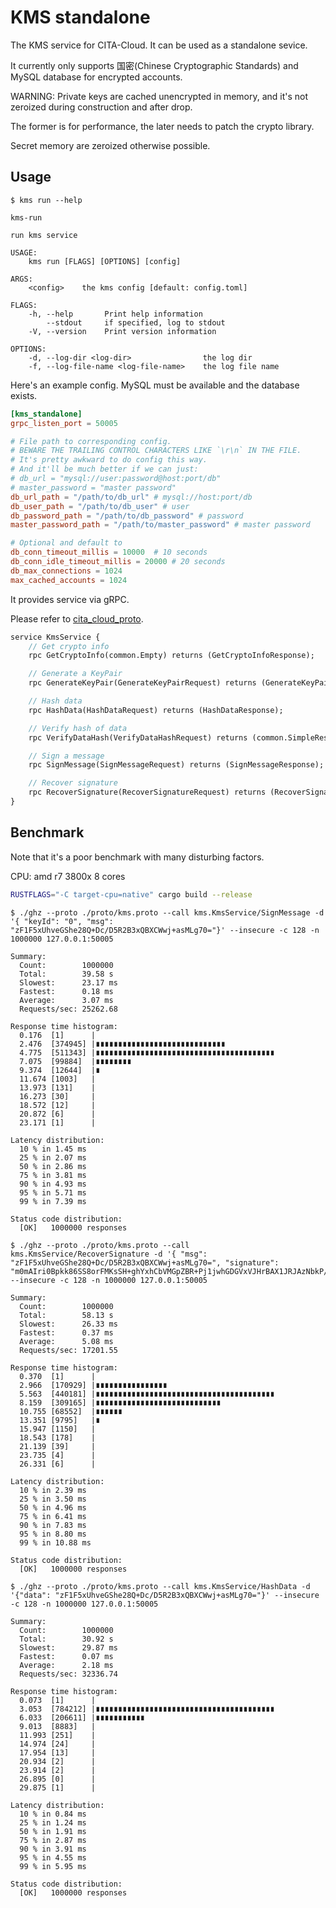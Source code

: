 # KMS standalone

The KMS service for CITA-Cloud. It can be used as a standalone sevice.

It currently only supports 国密(Chinese Cryptographic Standards) and MySQL database for encrypted accounts.

WARNING:
Private keys are cached unencrypted in memory, and it's not zeroized during construction and after drop.

The former is for performance, the later needs to patch the crypto library.

Secret memory are zeroized otherwise possible.

## Usage

```
$ kms run --help

kms-run

run kms service

USAGE:
    kms run [FLAGS] [OPTIONS] [config]

ARGS:
    <config>    the kms config [default: config.toml]

FLAGS:
    -h, --help       Print help information
        --stdout     if specified, log to stdout
    -V, --version    Print version information

OPTIONS:
    -d, --log-dir <log-dir>                the log dir
    -f, --log-file-name <log-file-name>    the log file name
```

Here's an example config. MySQL must be available and the database exists.

```toml
[kms_standalone]
grpc_listen_port = 50005

# File path to corresponding config.
# BEWARE THE TRAILING CONTROL CHARACTERS LIKE `\r\n` IN THE FILE.
# It's pretty awkward to do config this way.
# And it'll be much better if we can just:
# db_url = "mysql://user:password@host:port/db"
# master_password = "master password"
db_url_path = "/path/to/db_url" # mysql://host:port/db
db_user_path = "/path/to/db_user" # user
db_password_path = "/path/to/db_password" # password
master_password_path = "/path/to/master_password" # master password

# Optional and default to
db_conn_timeout_millis = 10000  # 10 seconds
db_conn_idle_timeout_millis = 20000 # 20 seconds
db_max_connections = 1024
max_cached_accounts = 1024
```

It provides service via gRPC.

Please refer to [cita_cloud_proto](https://github.com/cita-cloud/cita_cloud_proto/blob/v6.2.0/protos/kms.proto).


```protobuf
service KmsService {
    // Get crypto info
    rpc GetCryptoInfo(common.Empty) returns (GetCryptoInfoResponse);

    // Generate a KeyPair
    rpc GenerateKeyPair(GenerateKeyPairRequest) returns (GenerateKeyPairResponse);

    // Hash data
    rpc HashData(HashDataRequest) returns (HashDataResponse);

    // Verify hash of data
    rpc VerifyDataHash(VerifyDataHashRequest) returns (common.SimpleResponse);

    // Sign a message
    rpc SignMessage(SignMessageRequest) returns (SignMessageResponse);

    // Recover signature
    rpc RecoverSignature(RecoverSignatureRequest) returns (RecoverSignatureResponse);
}
```

## Benchmark
Note that it's a poor benchmark with many disturbing factors.

CPU: amd r7 3800x 8 cores

```sh
RUSTFLAGS="-C target-cpu=native" cargo build --release
```

```
$ ./ghz --proto ./proto/kms.proto --call kms.KmsService/SignMessage -d '{ "keyId": "0", "msg": "zF1F5xUhveGShe28Q+Dc/D5R2B3xQBXCWwj+asMLg70="}' --insecure -c 128 -n 1000000 127.0.0.1:50005

Summary:
  Count:        1000000
  Total:        39.58 s
  Slowest:      23.17 ms
  Fastest:      0.18 ms
  Average:      3.07 ms
  Requests/sec: 25262.68

Response time histogram:
  0.176  [1]      |
  2.476  [374945] |∎∎∎∎∎∎∎∎∎∎∎∎∎∎∎∎∎∎∎∎∎∎∎∎∎∎∎∎∎
  4.775  [511343] |∎∎∎∎∎∎∎∎∎∎∎∎∎∎∎∎∎∎∎∎∎∎∎∎∎∎∎∎∎∎∎∎∎∎∎∎∎∎∎∎
  7.075  [99884]  |∎∎∎∎∎∎∎∎
  9.374  [12644]  |∎
  11.674 [1003]   |
  13.973 [131]    |
  16.273 [30]     |
  18.572 [12]     |
  20.872 [6]      |
  23.171 [1]      |

Latency distribution:
  10 % in 1.45 ms
  25 % in 2.07 ms
  50 % in 2.86 ms
  75 % in 3.81 ms
  90 % in 4.93 ms
  95 % in 5.71 ms
  99 % in 7.39 ms

Status code distribution:
  [OK]   1000000 responses
```

```
$ ./ghz --proto ./proto/kms.proto --call kms.KmsService/RecoverSignature -d '{ "msg": "zF1F5xUhveGShe28Q+Dc/D5R2B3xQBXCWwj+asMLg70=", "signature": "m0mAIri0Bpkk86SS8orFMKsSH+ghYxhCbVMGpZBR+Pj1jwhGDGVxVJHrBAX1JRJAzNbkP/HcpsKzkLVfahYj18p6ZcQQbvUauA1hZUfqmKKsHMJiVeM8wnQT6mtSieaPKN07xOavLwpChbLNbXm/BCKG7nNBlzSZbg945Q719cA="}' --insecure -c 128 -n 1000000 127.0.0.1:50005

Summary:
  Count:        1000000
  Total:        58.13 s
  Slowest:      26.33 ms
  Fastest:      0.37 ms
  Average:      5.08 ms
  Requests/sec: 17201.55

Response time histogram:
  0.370  [1]      |
  2.966  [170929] |∎∎∎∎∎∎∎∎∎∎∎∎∎∎∎∎
  5.563  [440181] |∎∎∎∎∎∎∎∎∎∎∎∎∎∎∎∎∎∎∎∎∎∎∎∎∎∎∎∎∎∎∎∎∎∎∎∎∎∎∎∎
  8.159  [309165] |∎∎∎∎∎∎∎∎∎∎∎∎∎∎∎∎∎∎∎∎∎∎∎∎∎∎∎∎
  10.755 [68552]  |∎∎∎∎∎∎
  13.351 [9795]   |∎
  15.947 [1150]   |
  18.543 [178]    |
  21.139 [39]     |
  23.735 [4]      |
  26.331 [6]      |

Latency distribution:
  10 % in 2.39 ms
  25 % in 3.50 ms
  50 % in 4.96 ms
  75 % in 6.41 ms
  90 % in 7.83 ms
  95 % in 8.80 ms
  99 % in 10.88 ms

Status code distribution:
  [OK]   1000000 responses

```

```
$ ./ghz --proto ./proto/kms.proto --call kms.KmsService/HashData -d '{"data": "zF1F5xUhveGShe28Q+Dc/D5R2B3xQBXCWwj+asMLg70="}' --insecure -c 128 -n 1000000 127.0.0.1:50005

Summary:
  Count:        1000000
  Total:        30.92 s
  Slowest:      29.87 ms
  Fastest:      0.07 ms
  Average:      2.18 ms
  Requests/sec: 32336.74

Response time histogram:
  0.073  [1]      |
  3.053  [784212] |∎∎∎∎∎∎∎∎∎∎∎∎∎∎∎∎∎∎∎∎∎∎∎∎∎∎∎∎∎∎∎∎∎∎∎∎∎∎∎∎
  6.033  [206611] |∎∎∎∎∎∎∎∎∎∎∎
  9.013  [8883]   |
  11.993 [251]    |
  14.974 [24]     |
  17.954 [13]     |
  20.934 [2]      |
  23.914 [2]      |
  26.895 [0]      |
  29.875 [1]      |

Latency distribution:
  10 % in 0.84 ms
  25 % in 1.24 ms
  50 % in 1.91 ms
  75 % in 2.87 ms
  90 % in 3.91 ms
  95 % in 4.55 ms
  99 % in 5.95 ms

Status code distribution:
  [OK]   1000000 responses
```
